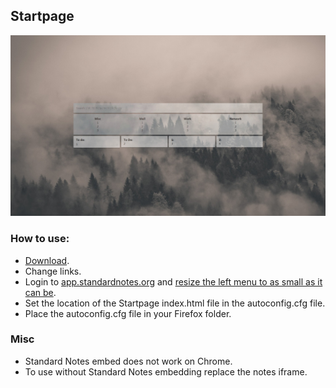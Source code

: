 ## Startpage
![Startpage.](https://github.com/xjxckk/stpg/blob/master/stpg.jpg)
### How to use:
* [Download](https://github.com/xjxckk/stpg/archive/master.zip).
* Change links.
* Login to [app.standardnotes.org](app.standardnotes.org) and [resize the left menu to as small as it can be](https://i.imgur.com/fRpRw0e.png).
* Set the location of the Startpage index.html file in the autoconfig.cfg file.
* Place the autoconfig.cfg file in your Firefox folder.
### Misc
* Standard Notes embed does not work on Chrome.
* To use without Standard Notes embedding replace the notes iframe.
